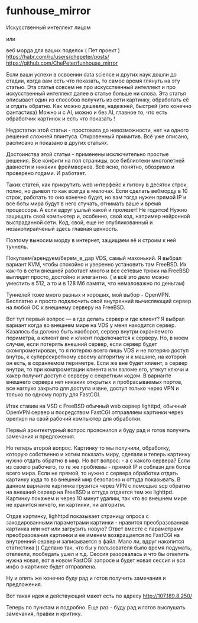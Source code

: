 # funhouse_mirror
Искусственный интеллект лицом

или 

веб морда для ваших поделок ( Пет проект )
https://habr.com/ru/users/chepeter/posts/
https://github.com/ChePeter/funhouse_mirror

Если ваши успехи в освоении data science и других наук дошли до стадии, когда вам есть что показать, то самое время глянуть на эту статью. Эта статья совсем не про искусственный интеллект и про искусственный интеллект далее в статье больше ни слова. Эта статья описывает один из способов получить из сети картинку, обработать её и отдать обратно. Как можно дешевле, надежней, быстрей (это конечно фантастика) Можно и с AI, можно и без AI, главное то, что есть обработчик картинок и есть что показать !

Недостатки этой статьи - простовата до невозможности, нет ни одного решения сложней плинтуса. Откровенный примитив. Всё уже описано, расписано и показано в других статьях.

Достоинства этой статьи - применены исключительно простые решения. Все конфиги на пол страницы, все библиотеки многолетней давности и никаких фреймворков. Всё ясно, понятно, обозримо и проверено годами. И работает.

Таких статей, как прикрутить web интерфейс к питону в десяток строк, полно, но дьявол то как всегда в мелочах. Если сделать вебморду в 10 строк, работать то оно конечно будет, но вам тогда нужен прямой IP и все боты мира будут в него стучать, отнимать ваше и время процессора. А если вдруг ушлый какой и пролезет! Не годится! Нужно защищать свой компьютер и, особенно, свой код, например нейронной выстраданной сети. Код, свой, еще не опубликованный и незакопирайченый здесь главная ценность.

Поэтому выносим морду в интернет, защищаем её и строим к ней туннель. 

Покупаем/арендуем/берем_в_дар  VDS, самый махонький. Я выбрал вариант KVM, чтобы спокойно и уверенно установить там FreeBSD. Их как-то в сети внешней  работает много и все сетевые трюки на FreeBSD выглядят просто, достойно и элегантно. ( и всё это дело можно уместить в 512, а то и в 128 Мб памяти, что немаловажно по деньгам)

Туннелей тоже много разных и хороших, мой выбор - OpenVPN. Бесплатно и просто подключить свой внутренний вычисляющий сервер на любой ОС к внешнему серверу на FreeBSD.

Вот тут первый вопрос — а где делать сервер и где клиент? Я выбрал вариант когда во внешнем мире на VDS у меня находится сервер. Казалось бы должно быть наоборот, сервер внутри охраняемого периметра, а клиент вне и клиент подключается к серверу. Но, в моем случае, если потерять внешний сервер, если сервер будет скомпрометирован, то я потеряю всего лишь VDS и не потеряю доступ внутрь, к суперсекретному своему алгоритму и к машине, на которой он есть, в охраняемом периметре. Если же вне будет клиент, а сервер внутри, то при компрометации клиента или взломе его, утекут ключи и хакер получит доступ с серверу с секретным кодом. В варианте внешнего сервера нет никаких открытых и пробрасываемых портов, все наглухо закрыто для доступа извне, доступ только через VPN и только по одному порту для FastCGI.

Итак ставим на VSD с FreeBSD обычный web сервер lighttpd, обычный OpenVPN сервер и посредством FastCGI отправляем картинки через openvpn на свой рабочий компьютер для обработки.

Первый архитектурный вопрос прояснился и буду рад и готов получить замечания и предложения.

Но теперь второй вопрос.  Картинку то мы получили, обработку, которую собственно и хотим показать миру, сделали и теперь картинку нужно отдать обратно в мир. Но вот вопрос: - а с какого сервера? Если из своего рабочего, то те же проблемы - прямой IP и соблазн для ботов всего мира. Если не прямой, то нужно с сервера обработки отдать картинку куда то во внешний мир безопасно и оттуда показывать. В данном варианте картинка грузится через VPN с помощью scp обратно на внешний сервер на FreeBSD и оттуда отдается тем же lighttpd. Картинку покажем и через 10 минут удалим, так что во внешнем мире не хранится ничего, ни картинки, ни алгоритм.

Отдав картинку, lighhtpd показывает страницу опроса с закодированными параметрами картинки - нравится преобразованная картинка или нет или загрузить новую? Ответ вместе с параметрами преобразования картинки  и ее именем возвращается по FastCGI на внутренний сервер и записывается в файл. Мало ли, вдруг накопится статистика )) Сделано так, что бы у пользователя было время подумать, отвлекли, пообедать ушел и т.д. Сессия разорвалась и что бы ответить нужна новая, вот в новом FastCGI запросе и будет новая сессия и вся инфо о картинке будет отправлена.

Ну и опять же конечно буду рад и готов получить замечания и предложения.

Вот такая идея и действующий макет есть по адресу http://107.189.8.250/

Теперь по пунктам и подробно. Еще раз - буду рад и готов выслушать замечания, правки и критику.

